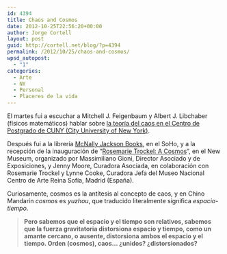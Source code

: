 ```yaml
---
id: 4394
title: Chaos and Cosmos
date: 2012-10-25T22:56:20+00:00
author: Jorge Cortell
layout: post
guid: http://cortell.net/blog/?p=4394
permalink: /2012/10/25/chaos-and-cosmos/
wpsd_autopost:
  - "1"
categories:
  - Arte
  - NY
  - Personal
  - Placeres de la vida
---
```

El martes fui a escuchar a Mitchell J. Feigenbaum y Albert J. Libchaber (físicos matemáticos) hablar sobre <a title="http://www.gc.cuny.edu/News-Events-Public-Programs/Calendar/Detail?id=12136" href="http://www.gc.cuny.edu/News-Events-Public-Programs/Calendar/Detail?id=12136" target="_blank">la teoría del caos en el Centro de Postgrado de CUNY (City University of New York)</a>.

Después fui a la librería <a title="http://mcnallyjackson.com/" href="http://mcnallyjackson.com/" target="_blank">McNally Jackson Books</a>, en el SoHo, y a la recepción de la inauguración de “<a title="http://www.newmuseum.org/exhibitions/view/rosemarie-trockel-a-cosmos" href="http://www.newmuseum.org/exhibitions/view/rosemarie-trockel-a-cosmos" target="_blank">Rosemarie Trockel: A Cosmos</a>&#8220;, en el New Museum, organizado por Massimiliano Gioni, Director Asociado y de Exposiciones, y Jenny Moore, Curadora Asociada, en colaboración con Rosemarie Trockel y Lynne Cooke, Curadora Jefa del Museo Nacional Centro de Arte Reina Sofía, Madrid (España).

Curiosamente, cosmos es la antítesis al concepto de caos, y en Chino Mandarín _cosmos_ es _yuzhou_, que traducido literalmente significa _espacio-tiempo_.

> **Pero sabemos que el espacio y el tiempo son relativos, sabemos que la fuerza gravitatoria distorsiona espacio y tiempo, como un amante cercano, o ausente, distorsiona ambos el espacio y el tiempo. Orden (cosmos), caos&#8230; ¿unidos? ¿distorsionados?**